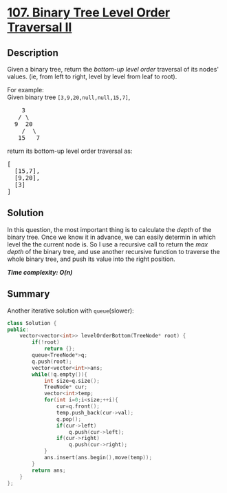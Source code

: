 # [107. Binary Tree Level Order Traversal II](https://leetcode.com/problems/binary-tree-level-order-traversal-ii/)

## Description

<div class="content__u3I1 question-content__JfgR"><div><p>Given a binary tree, return the <i>bottom-up level order</i> traversal of its nodes' values. (ie, from left to right, level by level from leaf to root).</p>

<p>
For example:<br>
Given binary tree <code>[3,9,20,null,null,15,7]</code>,<br>
</p><pre>    3
   / \
  9  20
    /  \
   15   7
</pre>
<p></p>
<p>
return its bottom-up level order traversal as:<br>
</p><pre>[
  [15,7],
  [9,20],
  [3]
]
</pre>
<p></p></div></div>

## Solution
In this question, the most important thing is to calculate the _depth_ of the binary tree. Once we know it in advance, we can easily determin in which level the the current node is. So I use a recursive call to return the _max depth_ of the binary tree, and use another recursive function to traverse the whole binary tree, and push its value into the right position.

_**Time complexity: O(n)**_

## Summary
Another iterative solution with `queue`(slower):
```cpp
class Solution {
public:
    vector<vector<int>> levelOrderBottom(TreeNode* root) {
        if(!root)
            return {};
        queue<TreeNode*>q;
        q.push(root);
        vector<vector<int>>ans;
        while(!q.empty()){
            int size=q.size();
            TreeNode* cur;
            vector<int>temp;
            for(int i=0;i<size;++i){
                cur=q.front();
                temp.push_back(cur->val);
                q.pop();
                if(cur->left)
                    q.push(cur->left);
                if(cur->right)
                    q.push(cur->right);
            }
            ans.insert(ans.begin(),move(temp));
        }
        return ans;
    }
};
```
